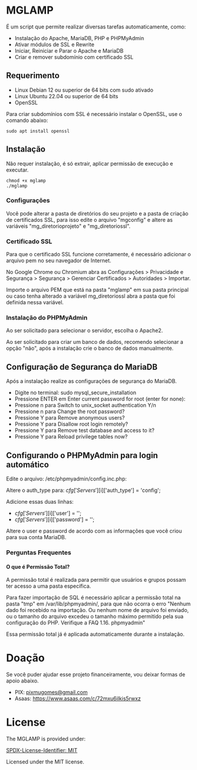 # MGLAMP

É um script que permite realizar diversas tarefas automaticamente, como:

- Instalação do Apache, MariaDB, PHP e PHPMyAdmin
- Ativar módulos de SSL e Rewrite
- Iniciar, Reiniciar e Parar o Apache e MariaDB
- Criar e remover subdomínio com certificado SSL

## Requerimento

- Linux Debian 12 ou superior de 64 bits com sudo ativado
- Linux Ubuntu 22.04 ou superior de 64 bits
- OpenSSL

Para criar subdomínios com SSL é necessário instalar o OpenSSL, use o comando abaixo:

```
sudo apt install openssl
```

## Instalação

Não requer instalação, é só extrair, aplicar permissão de execução e executar.

```
chmod +x mglamp
./mglamp
```

### Configurações

Você pode alterar a pasta de diretórios do seu projeto e a pasta de criação de certificados SSL, para isso edite o arquivo "mgconfig" e altere as variáveis "mg_diretorioprojeto" e "mg_diretoriossl".

### Certificado SSL

Para que o certificado SSL funcione corretamente, é necessário adicionar o arquivo pem no seu navegador de Internet.

No Google Chrome ou Chromium abra as Configurações > Privacidade e Segurança > Segurança > Gerenciar Certificados > Autoridades > Importar.

Importe o arquivo PEM que está na pasta "mglamp" em sua pasta principal ou caso tenha alterado a variável mg_diretoriossl abra a pasta que foi definida nessa variável.

### Instalação do PHPMyAdmin

Ao ser solicitado para selecionar o servidor, escolha o Apache2.

Ao ser solicitado para criar um banco de dados, recomendo selecionar a opção "não", após a instalação crie o banco de dados manualmente.

## Configuração de Segurança do MariaDB

Após a instalação realize as configurações de segurança do MariaDB.

- Digite no terminal: sudo mysql_secure_installation
- Pressione ENTER em Enter current password for root (enter for none):
- Pressione n para Switch to unix_socket authentication Y/n
- Pressione n para Change the root password?
- Pressione Y para Remove anonymous users?
- Pressione Y para Disallow root login remotely?
- Pressione Y para Remove test database and access to it?
- Pressione Y para Reload privilege tables now?

## Configurando o PHPMyAdmin para login automático
Edite o arquivo: /etc/phpmyadmin/config.inc.php:

Altere o auth_type para:
$cfg['Servers'][$i]['auth_type'] = 'config';

Adicione essas duas linhas:

- $cfg['Servers'][$i]['user'] = '';
- $cfg['Servers'][$i]['password'] = '';

Altere o user e password de acordo com as informações que você criou para sua conta MariaDB.

### Perguntas Frequentes

#### O que é Permissão Total?

A permissão total é realizada para permitir que usuários e grupos possam ter acesso a uma pasta específica.

Para fazer importação de SQL é necessário aplicar a permissão total na pasta "tmp" em /var/lib/phpmyadmin/, para que não ocorra o erro "Nenhum dado foi recebido na importação. Ou nenhum nome de arquivo foi enviado, ou o tamanho do arquivo excedeu o tamanho máximo permitido pela sua configuração do PHP. Verifique a FAQ 1.16. phpmyadmin"

Essa permissão total já é aplicada automaticamente durante a instalação.

# Doação

Se você puder ajudar esse projeto financeiramente, vou deixar formas de apoio abaixo.

 - PIX: pixmugomes@gmail.com
 - Asaas: https://www.asaas.com/c/72mxu6ilkis5rwxz

# License

The MGLAMP is provided under:

[SPDX-License-Identifier: MIT](https://spdx.org/licenses/MIT.html)

Licensed under the MIT license.
